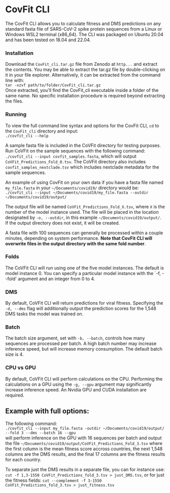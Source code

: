 # CovFit CLI
The CovFit CLI allows you to calculate fitness and DMS predictions on any standard fasta file of SARS-CoV-2 spike protein sequences from a Linux or Windows WSL2 terminal (x86_64). The CLI was packaged on Ubuntu 20.04 and has been tested on 18.04 and 22.04.

### Installation
Download the `CovFit_cli.tar.gz` file from Zenodo at `http...` and extract the contents. You may be able to extract the tar.gz file by double-clicking on it in your file explorer. Alternatively, it can be extracted from the command line with: <br>
`tar -xzvf path/to/folder/CovFit_cli.tar.gz` <br>
Once extracted, you'll find the CovFit_cli executable inside a folder of the same name. No specific installation procedure is required beyond extracting the files.

### Running
To view the full command line syntax and options for the CovFit CLI, `cd` to the `CovFit_cli` directory and input:<br>
`./covfit_cli --help`

A sample fasta file is included in the CoVFit directory for testing purposes. Run CoVFit on the sample sequences with the following command: `./covfit_cli --input covfit_samples.fasta`, which will output `CoVFit_Predictions_Fold_0.tsv`. The CoVFit directory also includes `covfit_samples_nextclade.tsv` which includes nextclade metadata for the sample sequences.  

An example of using CovFit on your own data if you have a fasta file named `my_file.fasta` in your `~/Documents/covid19/` directory would be:<br>
`./covfit_cli --input ~/Documents/covid19/my_file.fasta --outdir ~/Documents/covid19/output/`<br>
 
The output file will be named `CoVFit_Predictions_Fold_X.tsv`, where `X` is the number of the model instance used. The file will be placed in the location designated by `-o, --outdir`, in this example `~/Documents/covid19/output/`. If the output directory does not exist, it will be created. <br>

A fasta file with 100 sequences can generally be processed within a couple minutes, depending on system performance. **Note that CovFit CLI will overwrite files in the output directory with the same fold number**. 

### Folds
The CoVFit CLI will run using one of the five model instances. The default is model instance 0. You can specify a particular model instance with the `-f, --fold' argument and an integer from 0 to 4.   

### DMS
By default, CoVFit CLI will return predictions for viral fitness. Specifying the `-d, --dms` flag will additionally output the prediction scores for the 1,548 DMS tasks the model was trained on. 

### Batch
The batch size argument, set with `-b, --batch`, controls how many sequences are processed per batch. A high batch number may increase inference speed, but will increase memory consumption. The default batch size is 4.

### CPU vs GPU
By default, CoVFit CLI will perform calculations on the CPU. Performing the calculations on a GPU using the `-g, --gpu` argument may significantly increase inference speed. An Nvidia GPU and CUDA installation are required. 

## Example with full options:
The following command:<br>
`./covfit_cli --input my_file.fasta -outdir ~/Documents/covid19/output/ --fold 3 --dms --batch 16 --gpu` <br>
will perform inference on the GPU with 16 sequences per batch and output the file `~/Documents/covid19/output/CoVFit_Predictions_Fold_3.tsv` where the first column is the mean fitness score accross countries, the next 1,548 columns are the DMS results, and the final 17 columns are the fitness results for each country.

To separate just the DMS results in a separate file, you can for instance use: `cut -f 1,3-1550 CoVFit_Predictions_fold_3.tsv > just_DMS.tsv`, or for just the fitness fields: `cut --complement -f 3-1550 CoVFit_Predictions_fold_3.tsv > just_fitness.tsv` 

